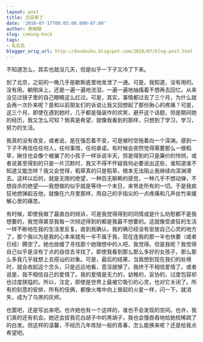 ```yaml
---
layout: post
title: 又回来了
date: '2010-07-17T09:05:00.000-07:00'
author: 黑糊糊
slug: coming-back
tags:
- 乱乱乱
blogger_orig_url: http://doudouhu.blogspot.com/2010/07/blog-post.html
---
```


不知道怎么，其实也就没几天，但是似乎一下子又冷了下来。

到了北京，之前的一晚几乎是歇斯底里地发泄了一通。可是，我知道，没有用的。没有用。躺倒床上，还是一遍一遍地流泪，一遍一遍地抽搐着不想再去回忆。从来没见过镜子里的自己眼睛这么红过。可是，其实，事情都过去了三个月，为什么就会再一次扑来呢？是和以前朋友们的诉说让我又回想起了那份揪心的疼痛？可是，这三个月，即使在遇到她时，几乎都是强装作的欢笑，避开这个话题，但是期间她的经历，我又怎么可知？倒真是希望，就像我看到的那样，只想到了学习，学习，努力的生活。

我真的没有改变，或者说，是在强忍着不变，可是被时空拖着向一个深渊。感到一下子不再信任任何人，任何事情，任何承诺。有时候会突然觉得需要那么一根稻草，揪住也会像个被骗了的小孩子一样诉说半天，但是得到的只是廉价的怜悯，或者说甚至得到的只是一片沉默时，我又不得不怀疑我何必要说出这些，谁知道谁不知道又能怎样？我又会觉得，稻草真的只是稻草，根本无法阻止我继续向深渊滑去。这样以后的，就是无限的绝望，一种百无聊赖的感觉，一种几乎不想动弹，不想自杀的绝望——我想做的似乎就是等待一个末日，来带走所有的一切。于是我疯狂地想弹起吉他，就像在六月里那样，用自己的手指尖的一点疼痛和几声丝竹来缓解心里的痛苦。

有时候，即使我做了最直白的倾诉，可是我觉得得到的同情或是什么劝慰都不是我想要的，我觉得甚至我每一次倾述得到的都是我最不想要的。这就像受虐狂的生活一样不断地在我的生活里反复。直到我确认，我的确已经没有安放自己心灵的地方了，那个我以为是我的心本来就有一半不属于我，现在连我的那一半也快要（或者已经）腾空了。她也放缓了寻找那个她理想中的人吧，我觉得。但是我呢？我觉得自己似乎是没有丁点的自信去寻找了。即使我看到那么那么多好的女孩子，那么那么多我几乎就想上去搭讪的对象。可是，最后的结果，当我想到现在我们的处境时，就会收起这个念头，只是远远地看，意淫就够了。我终于不相信爱情了。或者说是，我不相信自己的爱情了。我的爱情是无力的，幼稚的，妥协的，过度包容却也过度狭隘的。所以，注定，即使是世界上最被它吸引的心灵，也对它关闭了。所有的刻意的安排，所有的伎俩，都像火堆中向上冒起的火星一样，闪一下，就消失，成为了乌黑的灰烬。

也罢吧，还是写出来吧。也许她也有一个这样的，谁也不会发现的空间。也许，我们真的还有机会。她还会拔我花白胡子中的黑胡子，我也会慢吞吞地给她梳稀疏了的白发。但这样的温馨，不经历几年炼狱一般的青春，怎么能换来呢？还是给我点希望吧。
